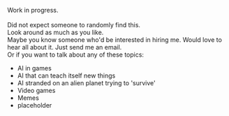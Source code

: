 Work in progress.<br/>
<br/>
Did not expect someone to randomly find this.<br/>
Look around as much as you like.<br/>
Maybe you know someone who'd be interested in hiring me. Would love to hear all about it. Just send me an email.<br/>
Or if you want to talk about any of these topics:<br/>
*  AI in games
*  AI that can teach itself new things
*  AI stranded on an alien planet trying to 'survive'
*  Video games
*  Memes
*  placeholder